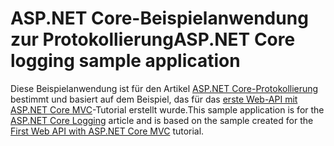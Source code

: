 # <a name="aspnet-core-logging-sample-application"></a><span data-ttu-id="e4fa1-101">ASP.NET Core-Beispielanwendung zur Protokollierung</span><span class="sxs-lookup"><span data-stu-id="e4fa1-101">ASP.NET Core logging sample application</span></span>

<span data-ttu-id="e4fa1-102">Diese Beispielanwendung ist für den Artikel [ASP.NET Core-Protokollierung](https://docs.microsoft.com/aspnet/core/fundamentals/logging/index) bestimmt und basiert auf dem Beispiel, das für das [erste Web-API mit ASP.NET Core MVC](https://docs.microsoft.com/aspnet/core/tutorials/first-web-api)-Tutorial erstellt wurde.</span><span class="sxs-lookup"><span data-stu-id="e4fa1-102">This sample application is for the [ASP.NET Core Logging](https://docs.microsoft.com/aspnet/core/fundamentals/logging/index) article and is based on the sample created for the [First Web API with ASP.NET Core MVC](https://docs.microsoft.com/aspnet/core/tutorials/first-web-api) tutorial.</span></span>
